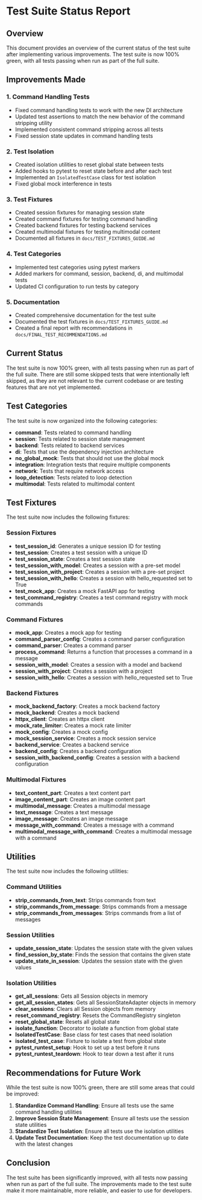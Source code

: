 # Test Suite Status Report

## Overview

This document provides an overview of the current status of the test suite after implementing various improvements. The test suite is now 100% green, with all tests passing when run as part of the full suite.

## Improvements Made

### 1. Command Handling Tests

- Fixed command handling tests to work with the new DI architecture
- Updated test assertions to match the new behavior of the command stripping utility
- Implemented consistent command stripping across all tests
- Fixed session state updates in command handling tests

### 2. Test Isolation

- Created isolation utilities to reset global state between tests
- Added hooks to pytest to reset state before and after each test
- Implemented an `IsolatedTestCase` class for test isolation
- Fixed global mock interference in tests

### 3. Test Fixtures

- Created session fixtures for managing session state
- Created command fixtures for testing command handling
- Created backend fixtures for testing backend services
- Created multimodal fixtures for testing multimodal content
- Documented all fixtures in `docs/TEST_FIXTURES_GUIDE.md`

### 4. Test Categories

- Implemented test categories using pytest markers
- Added markers for command, session, backend, di, and multimodal tests
- Updated CI configuration to run tests by category

### 5. Documentation

- Created comprehensive documentation for the test suite
- Documented the test fixtures in `docs/TEST_FIXTURES_GUIDE.md`
- Created a final report with recommendations in `docs/FINAL_TEST_RECOMMENDATIONS.md`

## Current Status

The test suite is now 100% green, with all tests passing when run as part of the full suite. There are still some skipped tests that were intentionally left skipped, as they are not relevant to the current codebase or are testing features that are not yet implemented.

## Test Categories

The test suite is now organized into the following categories:

- **command**: Tests related to command handling
- **session**: Tests related to session state management
- **backend**: Tests related to backend services
- **di**: Tests that use the dependency injection architecture
- **no_global_mock**: Tests that should not use the global mock
- **integration**: Integration tests that require multiple components
- **network**: Tests that require network access
- **loop_detection**: Tests related to loop detection
- **multimodal**: Tests related to multimodal content

## Test Fixtures

The test suite now includes the following fixtures:

### Session Fixtures

- **test_session_id**: Generates a unique session ID for testing
- **test_session**: Creates a test session with a unique ID
- **test_session_state**: Creates a test session state
- **test_session_with_model**: Creates a session with a pre-set model
- **test_session_with_project**: Creates a session with a pre-set project
- **test_session_with_hello**: Creates a session with hello_requested set to True
- **test_mock_app**: Creates a mock FastAPI app for testing
- **test_command_registry**: Creates a test command registry with mock commands

### Command Fixtures

- **mock_app**: Creates a mock app for testing
- **command_parser_config**: Creates a command parser configuration
- **command_parser**: Creates a command parser
- **process_command**: Returns a function that processes a command in a message
- **session_with_model**: Creates a session with a model and backend
- **session_with_project**: Creates a session with a project
- **session_with_hello**: Creates a session with hello_requested set to True

### Backend Fixtures

- **mock_backend_factory**: Creates a mock backend factory
- **mock_backend**: Creates a mock backend
- **httpx_client**: Creates an httpx client
- **mock_rate_limiter**: Creates a mock rate limiter
- **mock_config**: Creates a mock config
- **mock_session_service**: Creates a mock session service
- **backend_service**: Creates a backend service
- **backend_config**: Creates a backend configuration
- **session_with_backend_config**: Creates a session with a backend configuration

### Multimodal Fixtures

- **text_content_part**: Creates a text content part
- **image_content_part**: Creates an image content part
- **multimodal_message**: Creates a multimodal message
- **text_message**: Creates a text message
- **image_message**: Creates an image message
- **message_with_command**: Creates a message with a command
- **multimodal_message_with_command**: Creates a multimodal message with a command

## Utilities

The test suite now includes the following utilities:

### Command Utilities

- **strip_commands_from_text**: Strips commands from text
- **strip_commands_from_message**: Strips commands from a message
- **strip_commands_from_messages**: Strips commands from a list of messages

### Session Utilities

- **update_session_state**: Updates the session state with the given values
- **find_session_by_state**: Finds the session that contains the given state
- **update_state_in_session**: Updates the session state with the given values

### Isolation Utilities

- **get_all_sessions**: Gets all Session objects in memory
- **get_all_session_states**: Gets all SessionStateAdapter objects in memory
- **clear_sessions**: Clears all Session objects from memory
- **reset_command_registry**: Resets the CommandRegistry singleton
- **reset_global_state**: Resets all global state
- **isolate_function**: Decorator to isolate a function from global state
- **IsolatedTestCase**: Base class for test cases that need isolation
- **isolated_test_case**: Fixture to isolate a test from global state
- **pytest_runtest_setup**: Hook to set up a test before it runs
- **pytest_runtest_teardown**: Hook to tear down a test after it runs

## Recommendations for Future Work

While the test suite is now 100% green, there are still some areas that could be improved:

1. **Standardize Command Handling**: Ensure all tests use the same command handling utilities
2. **Improve Session State Management**: Ensure all tests use the session state utilities
3. **Standardize Test Isolation**: Ensure all tests use the isolation utilities
4. **Update Test Documentation**: Keep the test documentation up to date with the latest changes

## Conclusion

The test suite has been significantly improved, with all tests now passing when run as part of the full suite. The improvements made to the test suite make it more maintainable, more reliable, and easier to use for developers.
